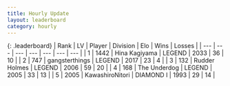 ```yaml
---
title: Hourly Update
layout: leaderboard
category: hourly
---
```


{: .leaderboard}
| Rank | LV | Player | Division | Elo | Wins | Losses |
| --- | --- | --- | --- | --- | --- | --- |
| <span data-change="0">1</span> | 1442 | <span title="ID: 315148">Hina Kagiyama</span> | LEGEND | <span data-change="0">2033</span> | <span data-change="0">36</span> | <span data-change="0">10</span> |
| <span data-change="3">2</span> | 747 | <span title="ID: 92077">gangsterthings</span> | LEGEND | <span data-change="25">2017</span> | <span data-change="1">23</span> | <span data-change="0">4</span> |
| <span data-change="0">3</span> | 132 | <span title="ID: 219412">Rudder Holmes</span> | LEGEND | <span data-change="11">2006</span> | <span data-change="1">59</span> | <span data-change="0">20</span> |
| <span data-change="-2">4</span> | 168 | <span title="ID: 514789">The Underdog</span> | LEGEND | <span data-change="5">2005</span> | <span data-change="2">33</span> | <span data-change="1">13</span> |
| <span data-change="-1">5</span> | 2005 | <span title="ID: 164871">KawashiroNitori</span> | DIAMOND I | <span data-change="0">1993</span> | <span data-change="0">29</span> | <span data-change="0">14</span> |